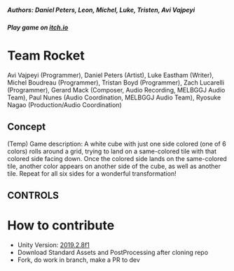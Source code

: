 ##### Authors: Daniel Peters, Leon, Michel, Luke, Tristen, Avi Vajpeyi
##### Play game on [itch.io](https://avivajpeyi.itch.io/chaingame)

# Team Rocket

Avi Vajpeyi	(Programmer), Daniel Peters	(Artist), Luke Eastham (Writer), Michel Boudreau (Programmer), Tristan Boyd (Programmer), Zach Lucarelli (Programmer), Gerard Mack (Composer, Audio Recording, MELBGGJ Audio Team), Paul Nunes (Audio Coordination, MELBGGJ Audio Team), Ryosuke Nagao (Production/Audio Coordination)

## Concept

(Temp) Game description: A white cube with just one side colored (one of 6 colors) rolls around a grid, trying to land on a same-colored tile with that colored side facing down. Once the colored side lands on the same-colored tile, another color appears on another side of the cube, as well as another tile. Repeat for all six sides for a wonderful transformation!

## CONTROLS


# How to contribute
- Unity Version: [2019.2.8f1](https://unity3d.com/get-unity/download/archive)
- Download Standard Assets and PostProcessing after cloning repo
- Fork, do work in branch, make a PR to dev



